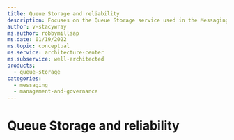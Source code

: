 ```yaml
---
title: Queue Storage and reliability
description: Focuses on the Queue Storage service used in the Messaging solution to provide best-practice, configuration recommendations, and design considerations related to Reliability.
author: v-stacywray
ms.author: robbymillsap
ms.date: 01/19/2022
ms.topic: conceptual
ms.service: architecture-center
ms.subservice: well-architected
products:
  - queue-storage
categories:
  - messaging
  - management-and-governance
---
```


# Queue Storage and reliability

